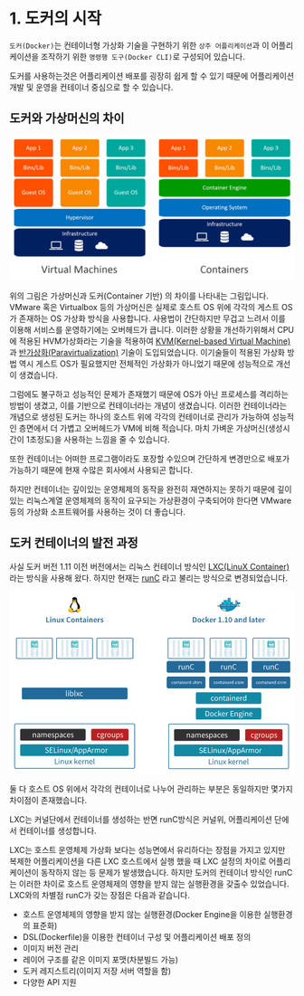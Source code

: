 # 1. 도커의 시작

`도커(Docker)`는 컨테이너형 가상화 기술을 구현하기 위한 `상주 어플리케이션`과 이 어플리케이션을 조작하기 위한 `명령행 도구(Docker CLI)`로 구성되어 있습니다.

도커를 사용하는것은 어플리케이션 배포를 굉장히 쉽게 할 수 있기 때문에 어플리케이션 개발 및  운영을 컨테이너 중심으로 할 수 있습니다.

## 도커와 가상머신의 차이

![&#xAC00;&#xC0C1;&#xBA38;&#xC2E0;&#xACFC; &#xB3C4;&#xCEE4;&#xC758; &#xAD6C;&#xC870;&#xC801; &#xCC28;&#xC774;](../.gitbook/assets/image%20%284%29.png)

위의 그림은 가상머신과 도커\(Container 기반\) 의 차이를 나타내는 그림입니다. VMware 혹은 Virtualbox 등의 가상머신은 실제로 호스트 OS 위에 각각의 게스트 OS가 존재하는 OS 가상화 방식을 사용합니다. 사용법이 간단하지만 무겁고 느려서 이를 이용해 서비스를 운영하기에는 오버헤드가 큽니다. 이러한 상황을 개선하기위해서 CPU에 적용된 HVM가상화라는 기술을 적용하여 [ KVM\(Kernel-based Virtual Machine\)](https://ko.wikipedia.org/wiki/%EC%BB%A4%EB%84%90_%EA%B8%B0%EB%B0%98_%EA%B0%80%EC%83%81_%EB%A8%B8%EC%8B%A0)과 [반가상화\(Paravirtualization\)](https://ko.wikipedia.org/wiki/%EB%B0%98%EA%B0%80%EC%83%81%ED%99%94) 기술이 도입되었습니다. 이기술들이 적용된 가상화 방법 역시 게스트 OS가 필요했지만 전체적인 가상화가 아니었기 때문에 성능적으로 개선이 생겼습니다. 

그럼에도 불구하고 성능적인 문제가 존재했기 때문에 OS가 아닌 프로세스를 격리하는 방법이 생겼고, 이를 기반으로 컨테이너라는 개념이 생겼습니다. 이러한 컨테이너라는 개념으로 생성된 도커는 하나의 호스트 위에 각각의 컨테이너로 관리가 가능하여 성능적인 층면에서 더 가볍고 오버헤드가 VM에 비해 적습니다. 마치 가벼운 가상머신\(생성시간이 1초정도\)을 사용하는 느낌을 줄 수 있습니다.

또한 컨테이너는 어떠한 프로그램이라도 포장할 수있으며 간단하게 변경만으로 배포가 가능하기 때문에 현재 수많은 회사에서 사용되곤 합니다. 

하지만 컨테이너는 깊이있는 운영체제의 동작을 완전히 재연하지는 못하기 때문에 깊이있는 리눅스계열 운영체제의 동작이 요구되는 가상환경이 구축되어야 한다면 VMware 등의 가상화 소프트웨어를 사용하는 것이 더 좋습니다.

## 도커 컨테이너의 발전 과정

사실 도커  버전 1.11 이전 버전에서는 리눅스 컨테이너 방식인 [LXC\(LinuX Container\)](https://ko.wikipedia.org/wiki/LXC)라는 방식을 사용해 왔다. 하지만 현재는 [runC](https://www.docker.com/blog/runc/) 라고 불리는 방식으로 변경되었습니다.

![LXC&#xC640; runC &#xBC29;&#xC2DD; &#xCC28;&#xC774;](../.gitbook/assets/image%20%285%29.png)

둘 다 호스트 OS 위에서 각각의 컨테이너로 나누어 관리하는 부분은 동일하지만 몇가지 차이점이 존재했습니다.

LXC는 커널단에서 컨테이너를 생성하는 반면 runC방식은 커널위, 어플리케이션 단에서 컨테이너를 생성합니다.

LXC는 호스트 운영체제 가상화 보다는 성능면에서 유리하다는 장점을 가지고 있지만 복제한 어플리케이션을 다른 LXC 호스트에서 실행 했을 때 LXC 설정의 차이로 어플리케이션이 동작하지 않는 등 문제가 발생했습니다. 하지만 도커의 컨테이너 방식인 runC는 이러한 차이로 호스트 운영체제의 영향을 받지 않는 실행환경을 갖출수 있었습니다. LXC와의 차별점 runC가 갖는 장점은 다음과 같습니다.

* 호스트 운영체제의 영향을 받지 않는 실행환경\(Docker Engine을 이용한 실행환경의 표준화\)
* DSL\(Dockerfile\)을 이용한 컨테이너 구성 및 어플리케이션 배포 정의
* 이미지 버전 관리
* 레이어 구조를 같은 이미지 포맷\(차분빌드 가능\)
* 도커 레지스트리\(이미지 저장 서버 역할을 함\)
* 다양한 API 지원

